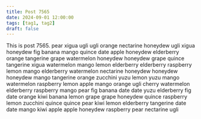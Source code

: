 ```yaml
---
title: Post 7565
date: 2024-09-01 12:00:00
tags: [tag1, tag2]
draft: false
---
```

This is post 7565.
pear
xigua
ugli
ugli
orange
nectarine
honeydew
ugli
xigua
honeydew
fig
banana
mango
quince
date
apple
honeydew
elderberry
orange
tangerine
grape
watermelon
honeydew
honeydew
grape
quince
tangerine
xigua
watermelon
mango
lemon
elderberry
elderberry
raspberry
lemon
mango
elderberry
watermelon
nectarine
honeydew
honeydew
honeydew
mango
tangerine
orange
zucchini
yuzu
lemon
yuzu
mango
watermelon
raspberry
lemon
apple
mango
orange
ugli
cherry
watermelon
elderberry
raspberry
mango
pear
fig
banana
date
date
yuzu
elderberry
fig
date
orange
kiwi
banana
lemon
grape
grape
honeydew
quince
raspberry
lemon
zucchini
quince
quince
pear
kiwi
lemon
elderberry
tangerine
date
date
mango
kiwi
apple
apple
honeydew
raspberry
pear
nectarine
ugli
